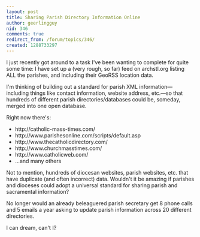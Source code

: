 ```yaml
---
layout: post
title: Sharing Parish Directory Information Online
author: geerlingguy
nid: 346
comments: true
redirect_from: /forum/topics/346/
created: 1288733297
---
```

<p>I just recently got around to a task I&#39;ve been wanting to complete for quite some time: I have set up a (very rough, so far) feed on archstl.org listing ALL the parishes, and including their GeoRSS location data.</p>
<p>I&#39;m thinking of building out a standard for parish XML information&mdash;including things like contact information, website address, etc.&mdash;so that hundreds of different parish directories/databases could be, someday, merged into one open database.</p>
<p>Right now there&#39;s:</p>
<ul>
<li>http://catholic-mass-times.com/</li>
<li>http://www.parishesonline.com/scripts/default.asp</li>
<li>http://www.thecatholicdirectory.com/</li>
<li>http://www.churchmasstimes.com/</li>
<li>http://www.catholicweb.com/</li>
<li>...and many others</li>
</ul>
<p>Not to mention, hundreds of diocesan websites, parish websites, etc. that have duplicate (and often incorrect) data. Wouldn&#39;t it be amazing if parishes and dioceses could adopt a universal standard for sharing parish and sacramental information?</p>
<p>No longer would an already beleaguered parish secretary get 8 phone calls and 5 emails a year asking to update parish information across 20 different directories.</p>
<p>I can dream, can&#39;t I?</p>
<code>
<parish>
  <website></website>
  <email></email>
  <phone></phone>
  <masstimes></masstimes>
    <sunday></sunday>
    <monday></monday>
  <georss></georss>
  <picture></picture>
</parish>
</code>
